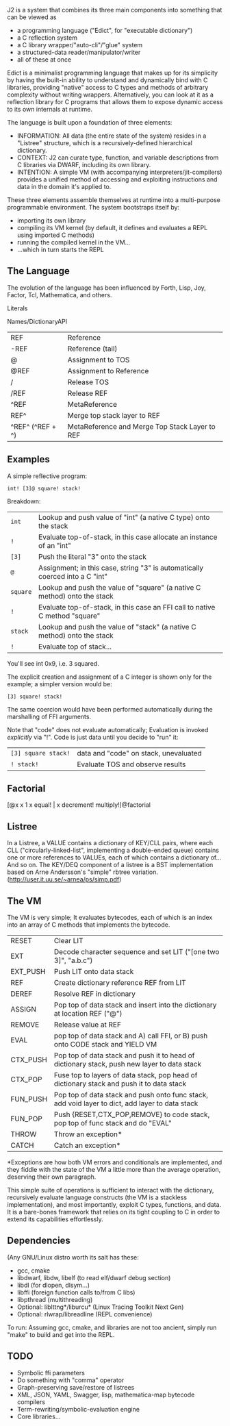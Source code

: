 J2 is a system that combines its three main components into something that can be viewed as



*   a programming language ("Edict", for "executable dictionary")
*   a C reflection system
*   a C library wrapper/"auto-cli"/"glue" system
*   a structured-data reader/manipulator/writer
*   all of these at once

Edict is a minimalist programming language that makes up for its simplicity by having the built-in ability to understand and dynamically bind with C libraries, providing "native" access to C types and methods of arbitrary complexity without writing wrappers. Alternatively, you can look at it as a reflection library for C programs that allows them to expose dynamic access to its own internals at runtime.

The language is built upon a foundation of three elements:



*   INFORMATION: All data (the entire state of the system) resides in a "Listree" structure, which is a recursively-defined hierarchical dictionary.
*   CONTEXT: J2 can curate type, function, and variable descriptions from C libraries via DWARF, including its own library.
*   INTENTION: A simple VM (with accompanying interpreters/jit-compilers) provides a unified method of accessing and exploiting instructions and data in the domain it's applied to.

These three elements assemble themselves at runtime into a multi-purpose programmable environment. The system bootstraps itself by:



*   importing its own library
*   compiling its VM kernel (by default, it defines and evaluates a REPL using imported C methods)
*   running the compiled kernel in the VM…
*   ...which in turn starts the REPL


## The Language

<Basics>

The evolution of the language has been influenced by Forth, Lisp, Joy, Factor, Tcl, Mathematica, and others.

Literals

Names/DictionaryAPI


<table>
  <tr>
   <td>REF
   </td>
   <td>Reference
   </td>
  </tr>
  <tr>
   <td>-REF
   </td>
   <td>Reference (tail)
   </td>
  </tr>
  <tr>
   <td>@
   </td>
   <td>Assignment to TOS
   </td>
  </tr>
  <tr>
   <td>@REF
   </td>
   <td>Assignment to Reference
   </td>
  </tr>
  <tr>
   <td>/
   </td>
   <td>Release TOS
   </td>
  </tr>
  <tr>
   <td>/REF
   </td>
   <td>Release REF
   </td>
  </tr>
  <tr>
   <td>^REF
   </td>
   <td>MetaReference
   </td>
  </tr>
  <tr>
   <td>REF^
   </td>
   <td>Merge top stack layer to REF
   </td>
  </tr>
  <tr>
   <td>^REF^ (^REF + ^)
   </td>
   <td>MetaReference and Merge Top Stack Layer to REF
   </td>
  </tr>
</table>



## Examples

A simple reflective program:


```
int! [3]@ square! stack!
```


Breakdown:


<table>
  <tr>
   <td><code>int</code>
   </td>
   <td>Lookup and push value of "int" (a native C type) onto the stack
   </td>
  </tr>
  <tr>
   <td><code>!</code>
   </td>
   <td>Evaluate top-of-stack, in this case allocate an instance of an "int"
   </td>
  </tr>
  <tr>
   <td><code>[3]</code>
   </td>
   <td>Push the literal "3" onto the stack
   </td>
  </tr>
  <tr>
   <td><code>@</code>
   </td>
   <td>Assignment; in this case, string "3" is automatically coerced into a C "int"
   </td>
  </tr>
  <tr>
   <td><code>square</code>
   </td>
   <td>Lookup and push the value of "square" (a native C method) onto the stack
   </td>
  </tr>
  <tr>
   <td><code>!</code>
   </td>
   <td>Evaluate top-of-stack, in this case an FFI call to native C method "square"
   </td>
  </tr>
  <tr>
   <td><code>stack</code>
   </td>
   <td>Lookup and push the value of "stack" (a native C method) onto the stack
   </td>
  </tr>
  <tr>
   <td><code>!</code>
   </td>
   <td>Evaluate top of stack...
   </td>
  </tr>
</table>


You'll see int 0x9, i.e. 3 squared.

The explicit creation and assignment of a C integer is shown only for the example; a simpler version would be:


```
[3] square! stack!
```


The same coercion would have been performed automatically during the marshalling of FFI arguments.

Note that "code" does not evaluate automatically; Evaluation is invoked _explicitly_ via "!". Code is just data until you decide to "run" it:


<table>
  <tr>
   <td><code>[3] square stack!</code>
   </td>
   <td>data  and "code" on stack, unevaluated
   </td>
  </tr>
  <tr>
   <td><code>! stack!</code>
   </td>
   <td>Evaluate TOS and observe results
   </td>
  </tr>
</table>



## Factorial

[@x x 1 x equal! | x decrement! multiply!]@factorial


## Listree

In a Listree, a VALUE contains a dictionary of KEY/CLL pairs, where each CLL ("circularly-linked-list", implementing a double-ended queue) contains one or more references to VALUEs, each of which contains a dictionary of... And so on. The KEY/DEQ component of a listree is a BST implementation based on Arne Andersson's "simple" rbtree variation. (http://user.it.uu.se/~arnea/ps/simp.pdf)


## The VM

The VM is very simple; It evaluates bytecodes, each of which is an index into an array of C methods that implements the bytecode.


<table>
  <tr>
   <td>RESET
   </td>
   <td>Clear LIT
   </td>
  </tr>
  <tr>
   <td>EXT
   </td>
   <td>Decode character sequence and set LIT ("[one two 3]", "a.b.c")
   </td>
  </tr>
  <tr>
   <td>EXT_PUSH
   </td>
   <td>Push LIT onto data stack
   </td>
  </tr>
  <tr>
   <td>REF
   </td>
   <td>Create dictionary reference REF from LIT
   </td>
  </tr>
  <tr>
   <td>DEREF
   </td>
   <td>Resolve REF in dictionary
   </td>
  </tr>
  <tr>
   <td>ASSIGN
   </td>
   <td>Pop top of data stack and insert into the dictionary at location REF ("@")
   </td>
  </tr>
  <tr>
   <td>REMOVE
   </td>
   <td>Release value at REF
   </td>
  </tr>
  <tr>
   <td>EVAL
   </td>
   <td>pop top of data stack and A) call FFI, or B) push onto CODE stack and YIELD VM
   </td>
  </tr>
  <tr>
   <td>CTX_PUSH
   </td>
   <td>Pop top of data stack and push it to head of dictionary stack, push new layer to data stack
   </td>
  </tr>
  <tr>
   <td>CTX_POP
   </td>
   <td>Fuse top to layers of data stack, pop head of dictionary stack and push it to data stack
   </td>
  </tr>
  <tr>
   <td>FUN_PUSH
   </td>
   <td>Pop top of data stack and push onto func stack, add void layer to dict, add layer to data stack
   </td>
  </tr>
  <tr>
   <td>FUN_POP
   </td>
   <td>Push {RESET,CTX_POP,REMOVE} to code stack, pop top of func stack and do "EVAL"
   </td>
  </tr>
  <tr>
   <td>THROW
   </td>
   <td>Throw an exception*
   </td>
  </tr>
  <tr>
   <td>CATCH
   </td>
   <td>Catch an exception*
   </td>
  </tr>
</table>


*Exceptions are how both VM errors and conditionals are implemented, and they fiddle with the state of the VM a little more than the average operation, deserving their own paragraph.

This simple suite of operations is sufficient to interact with the dictionary, recursively evaluate language constructs (the VM is a stackless implementation), and most importantly, exploit C types, functions, and data. It is a bare-bones framework that relies on its tight coupling to C in order to extend its capabilities effortlessly. 


## Dependencies

(Any GNU/Linux distro worth its salt has these:



*   gcc, cmake
*   libdwarf, libdw, libelf (to read elf/dwarf debug section)
*   libdl (for dlopen, dlsym...)
*   libffi (foreign function calls to/from C libs)
*   libpthread (multithreading)
*   Optional: liblttng*/liburcu* (Linux Tracing Toolkit Next Gen)
*   Optional: rlwrap/libreadline (REPL convenience)

To run: Assuming gcc, cmake, and libraries are not too ancient, simply run "make" to build and get into the REPL.


## TODO



*   Symbolic ffi parameters
*   Do something with "comma" operator
*   Graph-preserving save/restore of listrees
*   XML, JSON, YAML, Swagger, lisp, mathematica-map bytecode compilers
*   Term-rewriting/symbolic-evaluation engine
*   Core libraries...

<!-- Docs to Markdown version 1.0β16 -->
